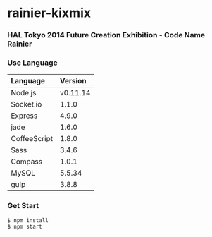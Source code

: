 # rainier-kixmix
### HAL Tokyo 2014 Future Creation Exhibition - Code Name Rainier

### Use Language
| Language | Version     |
| :------------- | :------------- |
| Node.js       | v0.11.14       |
| Socket.io | 1.1.0 |
| Express | 4.9.0 |
| jade | 1.6.0 |
| CoffeeScript | 1.8.0 |
| Sass | 3.4.6 |
| Compass | 1.0.1 |
| MySQL | 5.5.34 |
| gulp | 3.8.8 |

### Get Start

``` shell
$ npm install
$ npm start
```
